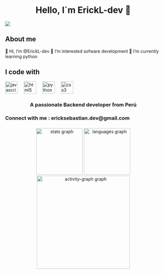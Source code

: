 <div align="center"> <h1 align="center">Hello, I´m ErickL-dev</a> 👋</h1> </div> 
<img src="https://i.postimg.cc/Pqn3F5wp/banner.png">
<h2 align="left">About me</h2>
👋 Hi, I’m @ErickL-dev 👀 I’m interested sofware development 🌱 I’m currently learning python
<h2 align="left">I code with</h2>
<div align="left">
  <img src="https://cdn.jsdelivr.net/gh/devicons/devicon/icons/javascript/javascript-original.svg" height="40" alt="javascript logo"  />
  <img width="12" />
  <img src="https://cdn.jsdelivr.net/gh/devicons/devicon/icons/html5/html5-original.svg" height="40" alt="html5 logo"  />
  <img width="12" />
  <img src="https://cdn.jsdelivr.net/gh/devicons/devicon/icons/python/python-original.svg" height="40" alt="python logo"  />
  <img width="12" />
  <img src="https://cdn.jsdelivr.net/gh/devicons/devicon/icons/css3/css3-original.svg" height="40" alt="css3 logo"  />
</div>
<h3 align="center">A passionate Backend developer from Perú</h3>

<h3 align="left">Connect with me : ericksebastian.dev@gmail.com</h3>
<p align="left">
</p>


###
<div align="center">
  <img src="https://github-readme-stats.vercel.app/api?username=ErickL-dev&hide_title=false&hide_rank=false&show_icons=true&include_all_commits=true&count_private=true&disable_animations=false&theme=dracula&locale=en&hide_border=false&order=1" height="150" alt="stats graph"  />
  <img src="https://github-readme-stats.vercel.app/api/top-langs?username=ErickL-dev&locale=en&hide_title=false&layout=compact&card_width=320&langs_count=5&theme=dracula&hide_border=false&order=2" height="150" alt="languages graph"  />
  <img src="https://github-readme-activity-graph.vercel.app/graph?username=ErickL-dev&radius=16&theme=react&area=true&order=5" height="300" alt="activity-graph graph"  />
</div>

###

<!---
ErickL-dev/ErickL-dev is a ✨ special ✨ repository because its `README.md` (this file) appears on your GitHub profile.
You can click the Preview link to take a look at your changes.
--->
